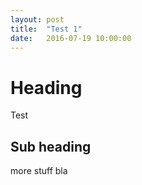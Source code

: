 ```yaml
---
layout: post
title:  "Test 1"
date:   2016-07-19 10:00:00
---
```


# Heading

Test

## Sub heading
more stuff bla

